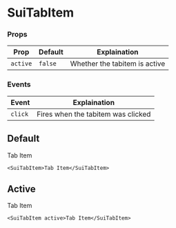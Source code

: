 # SuiTabItem

### Props
| Prop     | Default   | Explaination                  |
|----------|-----------|-------------------------------|
| `active` | `false`   | Whether the tabitem is active |

### Events
| Event   | Explaination                       |
|---------|------------------------------------|
| `click` | Fires when the tabitem was clicked |

## Default
<Example>
    <SuiTabItem>
        Tab Item
    </SuiTabItem>
</Example>

```vue
<SuiTabItem>Tab Item</SuiTabItem>
```

## Active
<Example>
    <SuiTabItem active>
        Tab Item
    </SuiTabItem>
</Example>

```vue
<SuiTabItem active>Tab Item</SuiTabItem>
```

<script setup>
import Example from './Example.vue';
import {SuiTabItem} from "../../src/components/index.js";
</script>